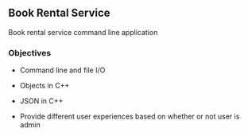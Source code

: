 ## Book Rental Service

Book rental service command line application

### Objectives

- Command line and file I/O

- Objects in C++

- JSON in C++

- Provide different user experiences based on whether or not user is admin
